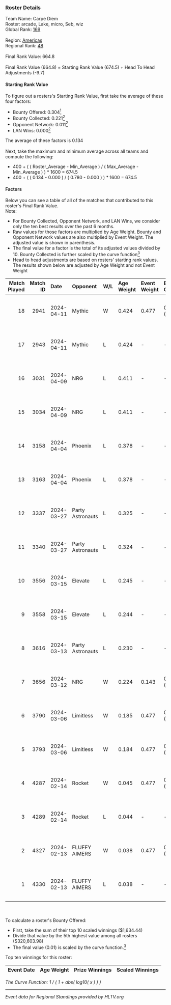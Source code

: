 ### Roster Details<br />
Team Name: Carpe Diem<br />
Roster: arcade, Lake, micro, Seb, wiz<br />
Global Rank: [169](../standings_global.md)<br />
<br />
Region: [Americas]( ../standings_americas.md)<br />
Regional Rank: [48]( ../standings_americas.md)<br />
<br />
Final Rank Value:  664.8<br />
<br />
Final Rank Value (664.8) = Starting Rank Value (674.5) + Head To Head Adjustments (-9.7)<br />

#### Starting Rank Value<br />
To figure out a rosters's Starting Rank Value, first take the average of these four factors:<br />
- Bounty Offered: 0.304[<sup>1</sup>](#table2)
- Bounty Collected: 0.221[<sup>2</sup>](#table1)
- Opponent Network: 0.011[<sup>2</sup>](#table1)
- LAN Wins: 0.000[<sup>2</sup>](#table1)

The average of these factors is 0.134<br />
<br />
Next, take the maximum and minimum average across all teams and compute the following:<br />
- 400 + ( ( Roster_Average - Min_Average ) / ( Max_Average - Min_Average ) ) * 1600 = 674.5
- 400 + ( ( 0.134 - 0.000 ) / ( 0.780 - 0.000 ) ) * 1600 = 674.5


#### Factors<br />
Below you can see a table of all of the matches that contributed to this roster's Final Rank Value.<br />
Note:<br />

- For Bounty Collected, Opponent Network, and LAN Wins, we consider only the ten best results over the past 6 months.
- Raw values for those factors are multiplied by Age Weight. Bounty and Opponent Network values are also multiplied by Event Weight. The adjusted value is shown in parenthesis.
- The final value for a factor is the total of its adjusted values divided by 10. Bounty Collected is further scaled by the curve function[<sup>3</sup>](#curveFunction)
- Head to head adjustments are based on rosters' starting rank values. The results shown below are adjusted by Age Weight and not Event Weight
<span id="table1"></span><br />


| Match Played | Match ID | Date       | Opponent         | W/L | Age Weight | Event Weight | Bounty Collected | Opponent Network | LAN Wins  | H2H Adj. | Roster                        |
| -: | -: | :- | :- | :- | :- | :- | :- | :- | :- | -: | :- |
|           18 |     2941 | 2024-04-11 | Mythic           | W   | 0.424      | 0.477        | 0.010 (0.002)    | 0.291 (0.059)    | 0 (0.000) |     8.84 | arcade, Lake, micro, Seb, wiz |
|           17 |     2943 | 2024-04-11 | Mythic           | L   | 0.424      | -            | -                | -                | -         |    -4.59 | arcade, Lake, micro, Seb, wiz |
|           16 |     3031 | 2024-04-09 | NRG              | L   | 0.411      | -            | -                | -                | -         |    -3.26 | arcade, Lake, micro, Seb, wiz |
|           15 |     3034 | 2024-04-09 | NRG              | L   | 0.411      | -            | -                | -                | -         |    -3.35 | arcade, Lake, micro, Seb, wiz |
|           14 |     3158 | 2024-04-04 | Phoenix          | L   | 0.378      | -            | -                | -                | -         |    -4.83 | arcade, Lake, micro, Seb, wiz |
|           13 |     3163 | 2024-04-04 | Phoenix          | L   | 0.378      | -            | -                | -                | -         |    -4.98 | arcade, Lake, micro, Seb, wiz |
|           12 |     3337 | 2024-03-27 | Party Astronauts | L   | 0.325      | -            | -                | -                | -         |    -1.99 | arcade, Lake, micro, Seb, wiz |
|           11 |     3340 | 2024-03-27 | Party Astronauts | L   | 0.324      | -            | -                | -                | -         |    -2.02 | arcade, Lake, micro, Seb, wiz |
|           10 |     3556 | 2024-03-15 | Elevate          | L   | 0.245      | -            | -                | -                | -         |    -1.13 | arcade, Lake, micro, Seb, wiz |
|            9 |     3558 | 2024-03-15 | Elevate          | L   | 0.244      | -            | -                | -                | -         |    -1.14 | arcade, Lake, micro, Seb, wiz |
|            8 |     3616 | 2024-03-13 | Party Astronauts | L   | 0.230      | -            | -                | -                | -         |    -1.47 | arcade, Lake, micro, Seb, wiz |
|            7 |     3656 | 2024-03-12 | NRG              | W   | 0.224      | 0.143        | 0.020 (0.001)    | 0.513 (0.016)    | 0 (0.000) |     5.11 | arcade, Lake, micro, Seb, wiz |
|            6 |     3790 | 2024-03-06 | Limitless        | W   | 0.185      | 0.477        | 0.001 (0.000)    | 0.163 (0.014)    | 0 (0.000) |     2.72 | arcade, Lake, micro, Seb, wiz |
|            5 |     3793 | 2024-03-06 | Limitless        | W   | 0.184      | 0.477        | 0.001 (0.000)    | 0.163 (0.014)    | 0 (0.000) |     2.77 | arcade, Lake, micro, Seb, wiz |
|            4 |     4287 | 2024-02-14 | Rocket           | W   | 0.045      | 0.477        | 0.000 (0.000)    | 0.006 (0.000)    | 0 (0.000) |     0.37 | arcade, Lake, micro, Seb, wiz |
|            3 |     4289 | 2024-02-14 | Rocket           | L   | 0.044      | -            | -                | -                | -         |    -1.04 | arcade, Lake, micro, Seb, wiz |
|            2 |     4327 | 2024-02-13 | FLUFFY AIMERS    | W   | 0.038      | 0.477        | 0.010 (0.000)    | 0.097 (0.002)    | 0 (0.000) |     0.74 | arcade, Lake, micro, Seb, wiz |
|            1 |     4330 | 2024-02-13 | FLUFFY AIMERS    | L   | 0.038      | -            | -                | -                | -         |    -0.46 | arcade, Lake, micro, Seb, wiz |

<br />
<span id="table2"></span><br />
To calculate a roster's Bounty Offered:<br />

- First, take the sum of their top 10 scaled winnings ($1,634.44)
- Divide that value by the 5th highest value among all rosters ($320,603.98)
- The final value (0.01) is scaled by the curve function.[<sup>3</sup>](#curveFunction)

Top ten winnings for this roster:<br />

| Event Date | Age Weight | Prize Winnings | Scaled Winnings |
| :- | -: | :- | :- |


<span id="curveFunction"></span>_The Curve Function: 1 / ( 1 + abs( log10( x ) ) )_<br />

---
_Event data for Regional Standings provided by HLTV.org_<br />
